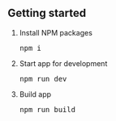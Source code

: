 <h2>Getting started</h2>
<ol>
    <li>
        Install NPM packages
        <pre>npm i</pre>
    </li>
    <li>
        Start app for development
        <pre>npm run dev</pre>
    </li>
    <li>
        Build app
        <pre>npm run build</pre>
    </li>
</ol>
